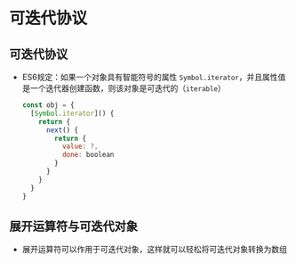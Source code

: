 # 可迭代协议

## 可迭代协议

  - ES6规定：如果一个对象具有智能符号的属性 `Symbol.iterator`，并且属性值是一个迭代器创建函数，则该对象是可迭代的（`iterable`）

    ```javascript
    const obj = {
      [Symbol.iterator]() {
        return {
          next() {
            return {
              value: ?,
              done: boolean
            }
          }
        }
      }
    }
    ```

## 展开运算符与可迭代对象

  - 展开运算符可以作用于可迭代对象，这样就可以轻松将可迭代对象转换为数组
